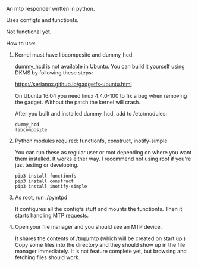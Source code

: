 An mtp responder written in python.

Uses configfs and functionfs.

Not functional yet.

How to use:

1. Kernel must have libcomposite and dummy_hcd.

   dummy_hcd is not available in Ubuntu. You can build it yourself
using DKMS by following these steps:

   https://serianox.github.io/gadgetfs-ubuntu.html

   On Ubuntu 16.04 you need linux 4.4.0-100 to fix a bug when removing
the gadget. Without the patch the kernel will crash.

   After you built and installed dummy_hcd, add to /etc/modules:

       dummy_hcd
       libcomposite

2. Python modules required: functionfs, construct, inotify-simple

   You can run these as regular user or root depending on where you
want them installed. It works either way. I recommend not using root
if you're just testing or developing.

       pip3 install functionfs
       pip3 install construct
       pip3 install inotify-simple

3. As root, run ./pymtpd

   It configures all the configfs stuff and mounts the functionfs.
Then it starts handling MTP requests.

4. Open your file manager and you should see an MTP device.

   It shares the contents of /tmp/mtp (which will be created on start
up.) Copy some files into the directory and they should show up in the
file manager immediately. It is not feature complete yet, but browsing
and fetching files should work.